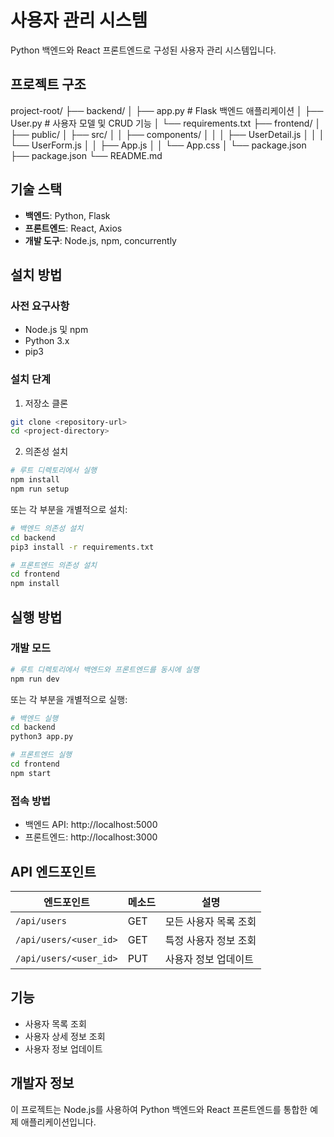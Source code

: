 # 사용자 관리 시스템

Python 백엔드와 React 프론트엔드로 구성된 사용자 관리 시스템입니다.

## 프로젝트 구조

project-root/
├── backend/
│ ├── app.py # Flask 백엔드 애플리케이션
│ ├── User.py # 사용자 모델 및 CRUD 기능
│ └── requirements.txt
├── frontend/
│ ├── public/
│ ├── src/
│ │ ├── components/
│ │ │ ├── UserDetail.js
│ │ │ └── UserForm.js
│ │ ├── App.js
│ │ └── App.css
│ └── package.json
├── package.json
└── README.md

## 기술 스택

- **백엔드**: Python, Flask
- **프론트엔드**: React, Axios
- **개발 도구**: Node.js, npm, concurrently

## 설치 방법

### 사전 요구사항

- Node.js 및 npm
- Python 3.x
- pip3

### 설치 단계

1. 저장소 클론

```bash
git clone <repository-url>
cd <project-directory>
```

2. 의존성 설치

```bash
# 루트 디렉토리에서 실행
npm install
npm run setup
```

또는 각 부분을 개별적으로 설치:

```bash
# 백엔드 의존성 설치
cd backend
pip3 install -r requirements.txt

# 프론트엔드 의존성 설치
cd frontend
npm install
```

## 실행 방법

### 개발 모드

```bash
# 루트 디렉토리에서 백엔드와 프론트엔드를 동시에 실행
npm run dev
```

또는 각 부분을 개별적으로 실행:

```bash
# 백엔드 실행
cd backend
python3 app.py

# 프론트엔드 실행
cd frontend
npm start
```

### 접속 방법

- 백엔드 API: http://localhost:5000
- 프론트엔드: http://localhost:3000

## API 엔드포인트

| 엔드포인트 | 메소드 | 설명 |
|------------|--------|------|
| `/api/users` | GET | 모든 사용자 목록 조회 |
| `/api/users/<user_id>` | GET | 특정 사용자 정보 조회 |
| `/api/users/<user_id>` | PUT | 사용자 정보 업데이트 |

## 기능

- 사용자 목록 조회
- 사용자 상세 정보 조회
- 사용자 정보 업데이트

## 개발자 정보

이 프로젝트는 Node.js를 사용하여 Python 백엔드와 React 프론트엔드를 통합한 예제 애플리케이션입니다. 
